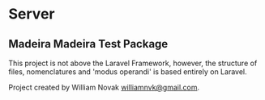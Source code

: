 # Server

## Madeira Madeira Test Package

This project is not above the Laravel Framework, however, the structure of files, nomenclatures and 'modus operandi' is based entirely on Laravel.

Project created by William Novak <williamnvk@gmail.com>.
